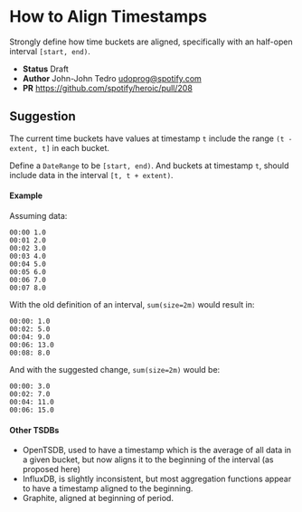 # How to Align Timestamps

Strongly define how time buckets are aligned, specifically with an half-open interval
`[start, end)`.

* **Status** Draft
* **Author** John-John Tedro <udoprog@spotify.com>
* **PR** https://github.com/spotify/heroic/pull/208

## Suggestion

The current time buckets have values at timestamp `t` include the range `(t - extent, t]` in each
bucket.

Define a `DateRange` to be `[start, end)`. And buckets at timestamp `t`, should include data in the
interval `[t, t + extent)`.

#### Example

Assuming data:
```
00:00 1.0
00:01 2.0
00:02 3.0
00:03 4.0
00:04 5.0
00:05 6.0
00:06 7.0
00:07 8.0
```

With the old definition of an interval, `sum(size=2m)` would result in:

```
00:00: 1.0
00:02: 5.0
00:04: 9.0
00:06: 13.0
00:08: 8.0
```

And with the suggested change, `sum(size=2m)` would be:

```
00:00: 3.0
00:02: 7.0
00:04: 11.0
00:06: 15.0
```

#### Other TSDBs

* OpenTSDB, used to have a timestamp which is the average of all data in a given bucket, but now
  aligns it to the beginning of the interval (as proposed here)
* InfluxDB, is slightly inconsistent, but most aggregation functions appear to have a timestamp
  aligned to the beginning.
* Graphite, aligned at beginning of period.
